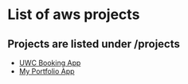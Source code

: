 # List of aws projects

## Projects are listed under /projects

- [UWC Booking App](/projects/uwc_booking_app/README.md)
- [My Portfolio App](/projects/fabian_portfolio_app/README.md)
